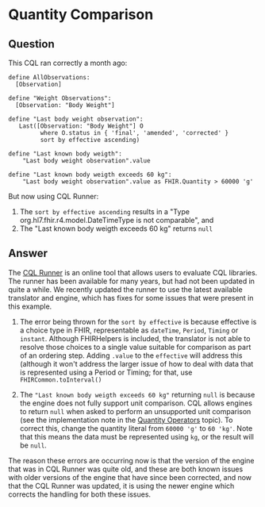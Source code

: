 # Quantity Comparison

## Question

This CQL ran correctly a month ago:

```cql
define AllObservations:
  [Observation]

define "Weight Observations":
  [Observation: "Body Weight"]

define "Last body weight observation":
   Last([Observation: "Body Weight"] O
         where O.status in { 'final', 'amended', 'corrected' }
         sort by effective ascending)

define "Last known body weigth":
    "Last body weight observation".value

define "Last known body weigth exceeds 60 kg":
    "Last body weight observation".value as FHIR.Quantity > 60000 'g'
```

But now using CQL Runner:

1. The `sort by effective ascending` results in a "Type org.hl7.fhir.r4.model.DateTimeType is not comparable", and
2. The "Last known body weigth exceeds 60 kg" returns `null`

## Answer

The [CQL Runner](https://cql-runner.dataphoria.org/) is an online tool that allows users to evaluate CQL libraries. The runner has been available for many years, but had not been updated in quite a while. We recently updated the runner to use the latest available translator and engine, which has fixes for some issues that were present in this example.

1. The error being thrown for the `sort by effective` is because effective is a choice type in FHIR, representable as `dateTime`, `Period`, `Timing` or `instant`. Although FHIRHelpers is included, the translator is not able to resolve those choices to a single value suitable for comparison as part of an ordering step. Adding `.value` to the `effective` will address this (although it won't address the larger issue of how to deal with data that is represented using a Period or Timing; for that, use `FHIRCommon.toInterval()`

2. The `"Last known body weigth exceeds 60 kg"` returning `null` is because the engine does not fully support unit comparison. CQL allows engines to return `null` when asked to perform an unsupported unit comparison (see the implementation note in the [Quantity Operators](https://cql.hl7.org/02-authorsguide.html#quantity-operators) topic). To correct this, change the quantity literal from `60000 'g'` to `60 'kg'`. Note that this means the data must be represented using `kg`, or the result will be `null`.

The reason these errors are occurring now is that the version of the engine that was in CQL Runner was quite old, and these are both known issues with older versions of the engine that have since been corrected, and now that the CQL Runner was updated, it is using the newer engine which corrects the handling for both these issues.